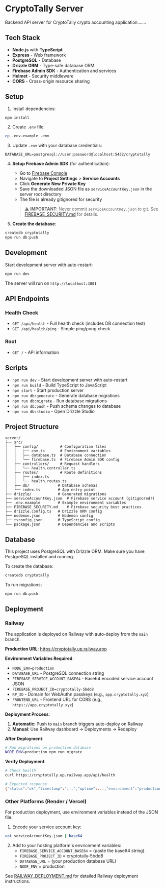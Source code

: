 # CryptoTally Server

Backend API server for CryptoTally crypto accounting application.......

## Tech Stack

- **Node.js** with **TypeScript**
- **Express** - Web framework
- **PostgreSQL** - Database
- **Drizzle ORM** - Type-safe database ORM
- **Firebase Admin SDK** - Authentication and services
- **Helmet** - Security middleware
- **CORS** - Cross-origin resource sharing

## Setup

1. Install dependencies:

```bash
npm install
```

2. Create `.env` file:

```bash
cp .env.example .env
```

3. Update `.env` with your database credentials:

```
DATABASE_URL=postgresql://user:password@localhost:5432/cryptotally
```

4. **Setup Firebase Admin SDK** (for authentication):

   - Go to [Firebase Console](https://console.firebase.google.com/)
   - Navigate to **Project Settings** > **Service Accounts**
   - Click **Generate New Private Key**
   - Save the downloaded JSON file as `serviceAccountKey.json` in the server root directory
   - The file is already gitignored for security

   > ⚠️ **IMPORTANT**: Never commit `serviceAccountKey.json` to git. See [FIREBASE_SECURITY.md](./FIREBASE_SECURITY.md) for details.

5. **Create the database**:

```bash
createdb cryptotally
npm run db:push
```

## Development

Start development server with auto-restart:

```bash
npm run dev
```

The server will run on `http://localhost:3001`

## API Endpoints

### Health Check

- `GET /api/health` - Full health check (includes DB connection test)
- `GET /api/health/ping` - Simple ping/pong check

### Root

- `GET /` - API information

## Scripts

- `npm run dev` - Start development server with auto-restart
- `npm run build` - Build TypeScript to JavaScript
- `npm start` - Start production server
- `npm run db:generate` - Generate database migrations
- `npm run db:migrate` - Run database migrations
- `npm run db:push` - Push schema changes to database
- `npm run db:studio` - Open Drizzle Studio

## Project Structure

```
server/
├── src/
│   ├── config/          # Configuration files
│   │   ├── env.ts       # Environment variables
│   │   ├── database.ts  # Database connection
│   │   └── firebase.ts  # Firebase Admin SDK config
│   ├── controllers/     # Request handlers
│   │   └── health.controller.ts
│   ├── routes/          # Route definitions
│   │   ├── index.ts
│   │   └── health.routes.ts
│   ├── db/             # Database schemas
│   └── index.ts        # App entry point
├── drizzle/            # Generated migrations
├── serviceAccountKey.json  # Firebase service account (gitignored!)
├── .env.example        # Example environment variables
├── FIREBASE_SECURITY.md    # Firebase security best practices
├── drizzle.config.ts   # Drizzle ORM config
├── nodemon.json        # Nodemon config
├── tsconfig.json       # TypeScript config
└── package.json        # Dependencies and scripts
```

## Database

This project uses PostgreSQL with Drizzle ORM. Make sure you have PostgreSQL installed and running.

To create the database:

```bash
createdb cryptotally
```

To run migrations:

```bash
npm run db:push
```

## Deployment

### Railway

The application is deployed on Railway with auto-deploy from the `main` branch.

**Production URL**: https://cryptotally.up.railway.app

**Environment Variables Required**:
- `NODE_ENV=production`
- `DATABASE_URL` - PostgreSQL connection string
- `FIREBASE_SERVICE_ACCOUNT_BASE64` - Base64 encoded service account JSON
- `FIREBASE_PROJECT_ID=cryptotally-5bdd8`
- `RP_ID` - Domain for WebAuthn passkeys (e.g., `app.cryptotally.xyz`)
- `FRONTEND_URL` - Frontend URL for CORS (e.g., `https://app.cryptotally.xyz`)

**Deployment Process**:

1. **Automatic**: Push to `main` branch triggers auto-deploy on Railway
2. **Manual**: Use Railway dashboard → Deployments → Redeploy

**After Deployment**:

```bash
# Run migrations on production database
NODE_ENV=production npm run migrate
```

**Verify Deployment**:

```bash
# Check health
curl https://cryptotally.up.railway.app/api/health

# Expected response
{"status":"ok","timestamp":"...","uptime":...,"environment":"production","database":"connected"}
```

### Other Platforms (Render / Vercel)

For production deployment, use environment variables instead of the JSON file:

1. Encode your service account key:

```bash
cat serviceAccountKey.json | base64
```

2. Add to your hosting platform's environment variables:
   - `FIREBASE_SERVICE_ACCOUNT_BASE64` = (paste the base64 string)
   - `FIREBASE_PROJECT_ID` = cryptotally-5bdd8
   - `DATABASE_URL` = (your production database URL)
   - `NODE_ENV` = production

See [RAILWAY_DEPLOYMENT.md](./RAILWAY_DEPLOYMENT.md) for detailed Railway deployment instructions.
